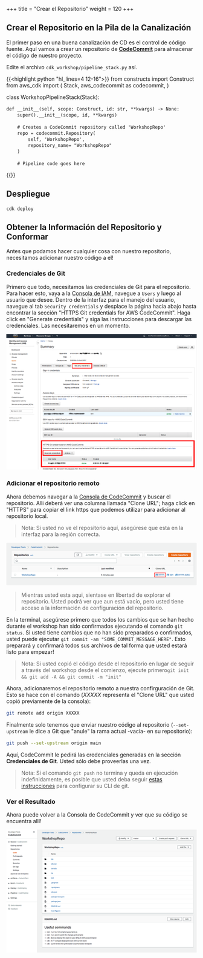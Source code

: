 +++
title = "Crear el Repositorio"
weight = 120
+++

## Crear el Repositorio en la Pila de la Canalización
El primer paso en una buena canalización de CD es el control de código fuente. Aquí vamos a crear un repositorio de [**CodeCommit**](https://aws.amazon.com/codecommit/) para almacenar el código de nuestro proyecto.

Edite el archivo `cdk_workshop/pipeline_stack.py` así.

{{<highlight python "hl_lines=4 12-16">}}
from constructs import Construct
from aws_cdk import (
    Stack,
    aws_codecommit as codecommit,
)

class WorkshopPipelineStack(Stack):

    def __init__(self, scope: Construct, id: str, **kwargs) -> None:
        super().__init__(scope, id, **kwargs)

        # Creates a CodeCommit repository called 'WorkshopRepo'
        repo = codecommit.Repository(
            self, 'WorkshopRepo',
            repository_name= "WorkshopRepo"
        )

        # Pipeline code goes here
{{</highlight>}}

## Despliegue

```
cdk deploy
```

## Obtener la Información del Repositorio y Conformar
Antes que podamos hacer cualquier cosa con nuestro repositorio, necesitamos adicionar nuestro código a el!

### Credenciales de Git
Primero que todo, necesitamos las credenciales de Git para el repositorio. Para hacer esto, vaya a la [Consola de IAM](https://console.aws.amazon.com/iam), navegue a `Users` y luego al usuario que desee.
Dentro de la interfaz para el manejo del usuario, navegue al tab `Security credentials` y desplace la página hacia abajo hasta encontrar la sección "HTTPS Git credentials for AWS CodeCommit". Haga click en "Generate credentials" y siga las instrucciones para descargar las credenciales. Las necesitaremos en un momento.

![](./git-cred.png)

### Adicionar el repositorio remoto
Ahora debemos navegar a la [Consola de CodeCommit](https://console.aws.amazon.com/codesuite/codecommit/repositories) y buscar el repositorio. Alli deberá ver una columna llamada "Clone URL"; haga click en "HTTPS" para copiar el link https que podemos utilizar para adicionar al repositorio local.

> Nota: Si usted no ve el repositorio aquí, asegúrese que esta en la interfaz para la región correcta.

![](./clone-repo.png)

> Mientras usted esta aqui, sientase en libertad de explorar el repositorio. Usted podrá ver que aun está vacío, pero usted tiene acceso a la información de configuración del repositorio.

En la terminal, asegúrese primero que todos los cambios que se han hecho durante el workshop han sido confirmados ejecutando el comando `git status`. Si usted tiene cambios que no han sido preparados o confirmados, usted puede ejecutar `git commit -am "SOME_COMMIT_MESSAGE_HERE"`. Esto preparará y confirmará todos sus archivos de tal forma que usted estará listo para empezar!

> Nota: Si usted copió el código desde el repositorio en lugar de seguir a través del workshop desde el comienzo, ejecute primero`git init && git add -A && git commit -m "init"`

Ahora, adicionaremos el repositorio remoto a nuestra confirguración de Git. Esto se hace con el comando (*XXXXX* representa el "Clone URL" que usted copió previamente de la consola):

```bash
git remote add origin XXXXX
```

Finalmente solo tenemos que enviar nuestro código al repositorio (`--set-upstream` le dice a Git que "anule" la rama actual -vacía- en su repositorio):

```bash
git push --set-upstream origin main
```

Aquí, CodeCommit le pedirá las credenciales generadas en la sección **Credenciales de Git**. Usted sólo debe proveerlas una vez.

> Nota: Si el comando `git push` no termina y queda en ejecución indefinidamente, es posible que usted deba seguir [estas instrucciones](https://docs.aws.amazon.com/codecommit/latest/userguide/setting-up-https-unixes.html) para configurar su CLI de git.

### Ver el Resultado
Ahora puede volver a la Consola de CodeCommit y ver que su código se encuentra allí!

![](./repo-code.png)
